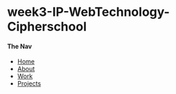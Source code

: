 # week3-IP-WebTechnology-Cipherschool
<html lang="en">
  <head>
    <meta charset="UTF-8" />
    <meta http-equiv="X-UA-Compatible" content="IE-edge" />
    <meta name="viewport" content="width-device-width, initial-scale=1.0" />
    <title>Javascript</title>
  </head>
  <body>
    <nav>
      <div class="logo">
        <h4>The Nav</h4>
      </div>
      <ul class="nav-links">
        <li>
          <a href="#">Home</a>
        </li>
        <li>
          <a href="#">About</a>
        </li>
        <li>
          <a href="#">Work</a>
        </li>
        <li>
          <a href="#">Projects</a>
        </li>
      </ul>
      <div class="burger">
        <div class="line1"></div>
        <div class="line2"></div>
        <div class="line3"></div>
      </div>
    </nav>
    <script>
          const navSlide = () => {
            const burger = document.querySelector(".burger");
            const nav = document.querySelector(".nav-links");
            const navLinks = document.querySelectorAll(".nav-links li");

            burger.addEventListener("click", () => {
              //Toggle Nav
              nav.classList.toggle("nav-active"); //this is the nav

              //Animate Links
              navLinks.forEach((link, index)) => {
                if (link.style.animation) {
                  link.style.animation = "";
                } else {
                  link.style.animation = 'navLinkFade 0.5s ease forwards ${
                    index / 7 + 0.5
                  }s';
                }
              });
              //Burger Animation
              burger.classList.toggle("toggle");
        });
      };

      navSlide();
    </script>
  </body>
</html>
<html lang="en">
  <head>
    <meta charset="UTF-8" />
    <meta http-equiv="X-UA-Compatible" content="IE-edge" />
    <meta name="viewport" content="width-device-width, initial-scale=1.0" />
    <title>Accessing elements in Javascript</title>
  </head>
  <body>
    <header class="header-content" id="header">
      <p>Welcome!</p>
    </header>
    <main>
      <img
        src="https://tse4.explicit.bing.net/th?id=OIP.NEfnNeK-4ZctK0EyWu-ASgHaFj&pid=Api&P=0"
        alt=""
        width="200px"
      />
      <p>This is the main</p>
      <p>This is the main two</p>
      <p>This is the main three</p>
      <p>This is the main four</p>
    </main>
    <footer>This is the footer</footer>

    <script>
      let type = document.querySelector("header");
      console.log(type);

      let classSelector = document.querySelector("header-content");
      console.log(classSelector);

      let idSelector = document.querySelector("#header");
      console.log(idSelector);

      let decendent = document.querySelector("header-content p");
      console.log(decendent);

      let All = document.querySelectorAll("main p");
      console.log(All);

      let bg = document
        .querySelectorAll("main p")
        .forEach((item) => (item.style.backgroundColor = "lightpink"));

      let color = document
        .querySelectorAll("main p:last-child")
        .forEach((item) => (item.style.color = "white"));

      // Older Methods
      let oldtype = document.getElementsByTagName("header");
      console.log(oldtype);

      let oldclass = document.getElementsByClassName("header-content");
      console.log(oldclass);

      let oldid = document.getElementsById("header");
      console.log(oldid);
    </script>
  </body>
</html>
<html lang="en">
  <head>
    <meta charset="UTF-8" />
    <meta http-equiv="X-UA-Compatible" content="IE-edge" />
    <meta name="viewport" content="width-device-width, initial-scale=1.0" />
    <title>modifying classes in Javascript</title>
  </head>
  <body>
    <header class="header-content container" id="header">
      <p>Welcome!</p>
    </header>
    <main>
      <img
        src="https://tse4.explicit.bing.net/th?id=OIP.NEfnNeK-4ZctK0EyWu-ASgHaFj&pid=Api&P=0"
        alt=""
        width="200px"
      />
      <p>This is the main</p>
      <p>This is the main two</p>
      <p>This is the main three</p>
      <p>This is the main four</p>
    </main>
    <footer>This is the footer</footer>

    <script>
      //   Modifying the classes in JS
      let className = document.querySelector("header").className;
      console.log(className);

      let classList = document.querySelector("header").classList;
      console.log(classList);

      let metodone = document.querySelector("main p").classList.add("newclass");

      //   let metodtwo = document.querySelector("main p").classList.remove("newclass");

      let metodthree = document
        .querySelector("main p")
        .classList.replace("newclass", "oldclass");
    </script>
  </body>
</html>
<html lang="en">
  <head>
    <meta charset="UTF-8" />
    <meta http-equiv="X-UA-Compatible" content="IE-edge" />
    <meta name="viewport" content="width-device-width, initial-scale=1.0" />
    <title>modifying attributes in Javascript</title>
  </head>
  <body>
    <header class="header-content container" id="header">
      <p>Welcome!</p>
    </header>
    <main>
      <img
        src="https://tse4.explicit.bing.net/th?id=OIP.NEfnNeK-4ZctK0EyWu-ASgHaFj&pid=Api&P=0"
        alt=""
        width="200px"
      />
      <p>This is the main</p>
      <p>This is the main two</p>
      <p>This is the main three</p>
      <p>This is the main four</p>
    </main>
    <footer>This is the footer</footer>

    <script>
      //  modifying the elements & attributes in JS

      let attribute = document.querySelector("img").attributes;
      console.log(attribute);

      let hasattribute = document.querySelector("img").hasAttribute("src");
      console.log(hasattribute);

      let getattribute = document.querySelector("img").getAttribute("src");
      console.log(getattribute);

      let setattribute = document
        .querySelector("img")
        .setAttribute(
          "src",
          "https://tse1.mm.bing.net/th?id=OIP.XFKfJK6cSKItguEeTbrjngHaEo&pid=Api&P=0"
        );

      let removeattribute = document
        .querySelector("img")
        .removeAttribute(
          "src",
          "https://tse1.mm.bing.net/th?id=OIP.XFKfJK6cSKItguEeTbrjngHaEo&pid=Api&P=0"
        );
    </script>
  </body>
</html>
<html lang="en">
  <head>
    <meta charset="UTF-8" />
    <meta http-equiv="X-UA-Compatible" content="IE-edge" />
    <meta name="viewport" content="width-device-width, initial-scale=1.0" />
    <title>modifying inline styling in Javascript</title>
  </head>
  <body>
    <header class="header-content container" id="header">
      <p>Welcome!</p>
    </header>
    <main>
      <img
        src="https://tse4.explicit.bing.net/th?id=OIP.NEfnNeK-4ZctK0EyWu-ASgHaFj&pid=Api&P=0"
        alt=""
        width="200px"
      />
      <p>This is the main</p>
      <p>This is the main two</p>
      <p>This is the main three</p>
      <p>This is the main four</p>
    </main>
    <footer style="border: 2px solid green">This is the footer</footer>

    <script>
      // modifying inlinevstyle in JS

      let footer = document.querySelector("footer").style;
      console.log(footer);

      let footerstyle = (document.querySelector(
        "footer"
      ).style.backgroundColor = "lightblue");
    </script>
  </body>
</html>
<html lang="en">
  <head>
    <meta charset="UTF-8" />
    <meta http-equiv="X-UA-Compatible" content="IE-edge" />
    <meta name="viewport" content="width-device-width, initial-scale=1.0" />
    <title>Adding DOM Elements in Javascript</title>
  </head>
  <body>
    <header class="header-content container" id="header">
      <p>Welcome!</p>
    </header>
    <main>
      <img
        src="https://tse4.explicit.bing.net/th?id=OIP.NEfnNeK-4ZctK0EyWu-ASgHaFj&pid=Api&P=0"
        alt=""
        width="200px"
      />
      <p>This is the main</p>
      <p>This is the main two</p>
      <p>This is the main three</p>
      <p>This is the main four</p>
    </main>
    <footer style="border: 2px solid green">This is the footer</footer>

    <script>
      // Adding DOM Elements in JS

      let content = "This is Bootcamp";
      let header = document.querySelector("header");
      let container = document.createElement("section");

      container.classList.add("pencil-box");
      container.setAttribute("id", "pencil");

      container.innerHTML = content;

      header.append(container);
    </script>
  </body>
</html>

<!DOCTYPE html>
<html lang="en">
  <head>
    <meta charset="UTF-8" />
    <meta http-equiv="X-UA-Compatible" content="IE-edge" />
    <meta name="viewport" content=" initial-scale=1.0" />
    <title>Types of Variables</title>
  </head>
  <body>
    <h1 class="heading">Welcome to Javascript Week3</h1>
    <div>
      <div class="up-container"></div>
      <div class="bottom-container"></div>
    </div>

    <script>
      // var
      var container = 13;
      // console.log(container);

      var container = "blue";
      console.log(container);

      var x = 13,
        y = 18,
        z = 20;
      console.log(x, y, z);

      var contain;
      console.log(contain);

      // let

      // const

      // example
      var bgColor = "green";
      document.querySelector(".up-container").style.backgroundColor = bgColor;

      var bgColor = "pink";

      document.querySelector(".bottom-container").style.backgroundColor =
        bgColor;

      function heading() {
        var bgColor = "blue";
        document.querySelector(".heading").style.color = bgColor;
      }

      heading();
    </script>
  </body>
</html>
<html lang="en">
  <head>
    <meta charset="UTF-8" />
    <meta http-equiv="X-UA-Compatible" content="IE-edge" />
    <meta name="viewport" content="initial-scale=1.0" />
    <title>Datatypes in JS</title>
  </head>
  <body>
    <script>
      // string
      let string = "Text";
      console.log("string:", typeof string);

      // integer
      let integer = 13;
      console.log("number/integer:", integer);

      // float value
      let float = 3.8;
      console.log("Float value:", float);

      // boolean value
      let boolean = true;
      console.log("Boolean:", boolean);

      // null value
      let something = null;
      console.log(something);

      // undefined
      let undefinedAssign;
      console.log("Undefined:", undefined);

      // object
      const object = {
        class: "Twleveth",
        number: 50,
      };

      console.log("Object Data:", object);

      // array

      const array = ["laptop", "diary", "pens", "coffee", "code"];
      console.log("Array: ", array);
    </script>
  </body>
</html>
<html lang="en">
  <head>
    <meta charset="UTF-8" />
    <meta http-equiv="X-UA-Compatible" content="IE-edge" />
    <meta name="viewport" content="initial-scale=1.0" />
    <title>Operators in JS</title>
  </head>
  <body>
    <script>
      let a = 13;
      let b = 18;
      let c = 3.8;

      //   console.log("a:", a++);
      console.log("a:", a);

      console.log("b:", b);
      console.log("c:", c);

      let result = a * b;

      console.log("Result:", result);

      if (a !== b) {
        console.log("Yes");
      } else {
        console.log("No");
      }
    </script>
  </body>
</html>

<!DOCTYPE html>
<html lang="en">
  <head>
    <meta charset="UTF-8" />
    <meta http-equiv="X-UA-Compatible" content="IE-edge" />
    <meta name="viewport" content="width-device-width, initial-scale=1.0" />
    <title>objects in JS</title>
  </head>
  <body>
    <script>
      const pencilbox = {
        name: "A Pencil Box",
        size: 30,
        color: "red",
        ziplength: {
          left: 12,
          right: 12,
          top: 24,
        },
        zipOpen: false,
        toggleZip: function (zipStatus) {
          this.zipOpen = zipStatus;
        },
      };

      console.log(pencilbox);
    </script>
  </body>
</html>
html lang="en">
  <head>
    <meta charset="UTF-8" />
    <meta http-equiv="X-UA-Compatible" content="IE-edge" />
    <meta name="viewport" content="width-device-width, initial-scale=1.0" />
    <title>Functions in JS</title>
  </head>
  <body>
    <script>
      /* Function Declarations */
      function myFunction(b, c) {
        let a = b + c;
        return a;
      }

      /* Function Expressions */
      const mySecondFuction = function (b = 13, c = 18) {
        let a = b + c;
        return a;
      };

      console.log(myFunction(13, 18));
      console.log(mySecondFunction(13, 18));

      /* Immediately Invoked Function Expression */
      (function () {
        let b = 13;
        let c = 18;
        let a = b + c;
        console.log("The sum:", a);
      })();
    </script>
  </body>
</html>
tml lang="en">
  <head>
    <meta charset="UTF-8" />
    <meta http-equiv="X-UA-Compatible" content="IE-edge" />
    <meta name="viewport" content="width-device-width, initial-scale=1.0" />
    <title>Standard Functions in JS</title>
  </head>
  <body>
    <script>
      /* Standard functions */
      const redpencilBox = {
        name: "Red Pencil Box",
        color: "red",
        size: 30,
      };
      const bluepencilBox = {
        name: "Blue Pencil Box",
        color: "blue",
        size: 24,
      };

      const addPencilBox = function (currentPencilBox) {
        const newSection = document.createElement("section");
        newSection.innerHTML = `
        <h1>Name: ${currentPencilBox.name}</h1>
        <ul>
            <li>Color:${currentPencilBox.color} </li>
            <li>Size: ${currentPencilBox.size}</li>
        </ul>
    `;
        return newSection;
      };

      document.body.append(addPencilBox(redpencilBox));
      document.body.append(addPencilBox(bluepencilBox));
    </script>
  </body>
</html>
<html lang="en">
  <head>
    <meta charset="UTF-8" />
    <meta http-equiv="X-UA-Compatible" content="IE-edge" />
    <meta name="viewport" content="width-device-width, initial-scale=1.0" />
    <title>Arrow Functions</title>
  </head>
  <body>
    <script>
      /* Arrow Function and this keyword */
      window.size = 13;

      const yellowpencilBox = {
        name: "Yellow Pencil Box",
        color: "blue",
        size: 24,
        newSize: function (size) {
          console.log(this.size);
          this.size = size;
          console.log(this.size);
          (() => {
            console.log(this.size);
          })();
        },
      };

      console.log(yellowpencilBox.newSize(5));
    </script>
  </body>
</html>
<html lang="en">
  <head>
    <meta charset="UTF-8" />
    <meta http-equiv="X-UA-Compatible" content="IE-edge" />
    <meta name="viewport" content="width-device-width, initial-scale=1.0" />
    <title>displaying objects in browser</title>
  </head>
  <body>
    <script type="module">
      import pencilBox from "./pencilBox.js";

      const newPencilBox = new pencilBox(
        "pencil Box",
        30,
        "red",
        12,
        12,
        24,
        false,
        "2022-12-24 00:00:00"
      );

      const content = `
    <main>
        <ul>
            <li>Name: ${newPencilBox.name}</li>
            <li>Size: ${newPencilBox.size}</li>
            <li>Color: ${newPencilBox.color}</li>
            <li>Zip Length Left: ${newPencilBox.zipLength.left}</li>
            <li>Zip Length Right: ${newPencilBox.zipLength.right}</li>
            <li>Zip Length Top: ${newPencilBox.zipLength.top}</li>
            <li>Zip Status: ${newPencilBox.zipOpen}</li>
        </ul>
    </main>
`;

      document.body.innerHTML = content;

      console.log("The Pencil Box Object:", newPencilBox);
      console.log("Size:", newPencilBox.size);

      console.log("Data Purchased:", newPencilBox.datePurchased);
    </script>
  </body>
</html>

